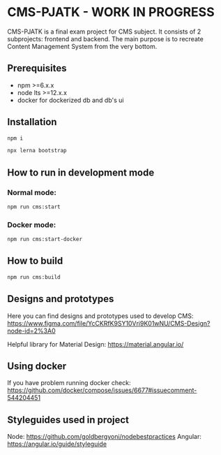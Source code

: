 # CMS-PJATK - WORK IN PROGRESS
CMS-PJATK is a final exam project for CMS subject. It consists of 2 subprojects: frontend and backend. The main purpose is to recreate Content Management System from the very bottom.

## Prerequisites
- npm >=6.x.x
- node lts >=12.x.x
- docker for dockerized db and db's ui

## Installation
```bash
npm i
```

```bash
npx lerna bootstrap
```

## How to run in development mode
### Normal mode:
```bash
npm run cms:start
```
### Docker mode:
```bash
npm run cms:start-docker
```

## How to build
```bash
npm run cms:build
```
 
## Designs and prototypes
Here you can find designs and prototypes used to develop CMS: https://www.figma.com/file/YcCKRfK9SY10Vri9K01wNU/CMS-Design?node-id=2%3A0

Helpful library for Material Design: https://material.angular.io/

## Using docker
If you have problem running docker check: https://github.com/docker/compose/issues/6677#issuecomment-544204451

## Styleguides used in project
Node: https://github.com/goldbergyoni/nodebestpractices
Angular: https://angular.io/guide/styleguide
